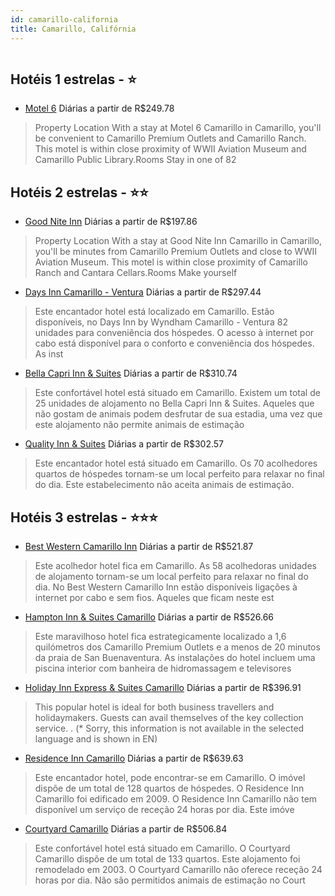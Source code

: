 ```yaml
---
id: camarillo-california
title: Camarillo, Califórnia
---
```


<center><img src="https://assets.cosmos-data.com/1/00ab4dbe17368494f8b4c3f0684db626-174113.jpg" alt="" /></center>


## Hotéis 1 estrelas - ⭐️

-    [Motel 6](https://www.hurb.com/hoteis/camarillo/motel-6-JNP-JP263480?cmp=18055) Diárias a partir de R$249.78
   > Property Location With a stay at Motel 6 Camarillo in Camarillo, you&apos;ll be convenient to Camarillo Premium Outlets and Camarillo Ranch. This motel is within close proximity of WWII Aviation Museum and Camarillo Public Library.Rooms Stay in one of 82 

## Hotéis 2 estrelas - ⭐️⭐️

-    [Good Nite Inn](https://www.hurb.com/hoteis/camarillo/good-nite-inn-JNP-JP116022?cmp=18055) Diárias a partir de R$197.86
   > Property Location With a stay at Good Nite Inn Camarillo in Camarillo, you&apos;ll be minutes from Camarillo Premium Outlets and close to WWII Aviation Museum. This motel is within close proximity of Camarillo Ranch and Cantara Cellars.Rooms Make yourself
-    [Days Inn Camarillo - Ventura](https://www.hurb.com/hoteis/camarillo/days-inn-camarillo-ventura-JNP-JP211256?cmp=18055) Diárias a partir de R$297.44
   > Este encantador hotel está localizado em Camarillo. Estão disponíveis, no Days Inn by Wyndham Camarillo - Ventura 82 unidades para conveniência dos hóspedes. O acesso à internet por cabo está disponível para o conforto e conveniência dos hóspedes. As inst
-    [Bella Capri Inn & Suites](https://www.hurb.com/hoteis/camarillo/bella-capri-inn-suites-JNP-JP192150?cmp=18055) Diárias a partir de R$310.74
   > Este confortável hotel está situado em Camarillo. Existem um total de 25 unidades de alojamento no Bella Capri Inn &amp; Suites. Aqueles que não gostam de animais podem desfrutar de sua estadia, uma vez que este alojamento não permite animais de estimação
-    [Quality Inn & Suites](https://www.hurb.com/hoteis/camarillo/quality-inn-suites-JNP-JP656024?cmp=18055) Diárias a partir de R$302.57
   > Este encantador hotel está situado em Camarillo. Os 70 acolhedores quartos de hóspedes tornam-se um local perfeito para relaxar no final do dia. Este estabelecimento não aceita animais de estimação. 

## Hotéis 3 estrelas - ⭐️⭐️⭐️

-    [Best Western Camarillo Inn](https://www.hurb.com/hoteis/camarillo/best-western-camarillo-inn-JNP-JP152764?cmp=18055) Diárias a partir de R$521.87
   > Este acolhedor hotel fica em Camarillo. As 58 acolhedoras unidades de alojamento tornam-se um local perfeito para relaxar no final do dia. No Best Western Camarillo Inn estão disponíveis ligações à internet por cabo e sem fios. Aqueles que ficam neste est
-    [Hampton Inn & Suites Camarillo](https://www.hurb.com/hoteis/camarillo/hampton-inn-suites-camarillo-JNP-JP030867?cmp=18055) Diárias a partir de R$526.66
   > Este maravilhoso hotel fica estrategicamente localizado a 1,6 quilómetros dos Camarillo Premium Outlets e a menos de 20 minutos da praia de San Buenaventura. As instalações do hotel incluem uma piscina interior com banheira de hidromassagem e televisores 
-    [Holiday Inn Express & Suites Camarillo](https://www.hurb.com/hoteis/camarillo/holiday-inn-express-suites-camarillo-JNP-JP549669?cmp=18055) Diárias a partir de R$396.91
   > This popular hotel is ideal for both business travellers and holidaymakers. Guests can avail themselves of the key collection service.
. (* Sorry, this information is not available in the selected language and is shown in EN) 
-    [Residence Inn Camarillo](https://www.hurb.com/hoteis/camarillo/residence-inn-camarillo-JNP-JP068975?cmp=18055) Diárias a partir de R$639.63
   > Este encantador hotel, pode encontrar-se em Camarillo. O imóvel dispõe de um total de 128 quartos de hóspedes. O Residence Inn Camarillo foi edificado em 2009. O Residence Inn Camarillo não tem disponível um serviço de receção 24 horas por dia. Este imóve
-    [Courtyard Camarillo](https://www.hurb.com/hoteis/camarillo/courtyard-camarillo-JNP-JP780813?cmp=18055) Diárias a partir de R$506.84
   > Este confortável hotel está situado em Camarillo. O Courtyard Camarillo dispõe de um total de 133 quartos. Este alojamento foi remodelado em 2003. O Courtyard Camarillo não oferece receção 24 horas por dia. Não são permitidos animais de estimação no Court
